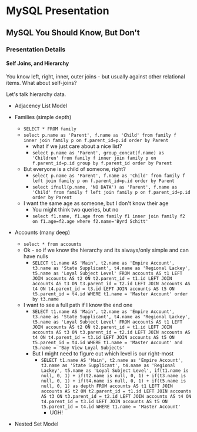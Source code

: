 # MySQL Presentation

## MySQL You Should Know, But Don't

### Presentation Details

#### Self Joins, and Hierarchy

You know left, right, inner, outer joins - but usually against other relational items.  What about self-joins?

Let's talk hierarchy data.

- Adjacency List Model

- Families (simple depth)
  - `SELECT * FROM family`
  - `select p.name as 'Parent', f.name as 'Child' from family f inner join family p on f.parent_id=p.id order by Parent`
    - what if we just care about a nice list?
    - `select p.name as 'Parent', group_concat(f.name) as 'Children' from family f inner join family p on f.parent_id=p.id group by f.parent_id order by Parent`
  - But everyone is a child of someone, right?
    - `select p.name as 'Parent', f.name as 'Child' from family f left join family p on f.parent_id=p.id order by Parent`
    - `select ifnull(p.name, 'NO DATA') as 'Parent', f.name as 'Child' from family f left join family p on f.parent_id=p.id order by Parent`
  - I want the same age as someone, but I don't know their age
    - You might think two queries, but no
    - `select f1.name, f1.age from family f1 inner join family f2 on f1.age=f2.age where f2.name='Byrd Schitt'`
    
- Accounts (many deep)
  - `select * from accounts`
  - Ok - so if we know the hierarchy and its always/only simple and can have nulls
    - `SELECT t1.name AS 'Main', t2.name as 'Empire Account', t3.name as 'State Supplicant', t4.name as 'Regional Lackey', t5.name as 'Loyal Subject Level'
       FROM accounts AS t1
       LEFT JOIN accounts AS t2 ON t2.parent_id = t1.id
       LEFT JOIN accounts AS t3 ON t3.parent_id = t2.id
       LEFT JOIN accounts AS t4 ON t4.parent_id = t3.id
       LEFT JOIN accounts AS t5 ON t5.parent_id = t4.id
       WHERE t1.name = 'Master Account' order by t3.name`
  - I want to see a full path if I know the end one
    - `SELECT t1.name AS 'Main', t2.name as 'Empire Account', t3.name as 'State Supplicant', t4.name as 'Regional Lackey', t5.name as 'Loyal Subject Level'
       FROM accounts AS t1
       LEFT JOIN accounts AS t2 ON t2.parent_id = t1.id
       LEFT JOIN accounts AS t3 ON t3.parent_id = t2.id
       LEFT JOIN accounts AS t4 ON t4.parent_id = t3.id
       LEFT JOIN accounts AS t5 ON t5.parent_id = t4.id
       WHERE t1.name = 'Master Account' and t5.name = 'Bay View Loyal Subjects'`
    - But I might need to figure out which level is our right-most
      - `SELECT t1.name AS 'Main', t2.name as 'Empire Account', t3.name as 'State Supplicant', t4.name as 'Regional Lackey', t5.name as 'Loyal Subject Level',
           if(t1.name is null, 0, 1) +
           if(t2.name is null, 0, 1) +
           if(t3.name is null, 0, 1) +
           if(t4.name is null, 0, 1) +
           if(t5.name is null, 0, 1) as depth
         FROM accounts AS t1
         LEFT JOIN accounts AS t2 ON t2.parent_id = t1.id
         LEFT JOIN accounts AS t3 ON t3.parent_id = t2.id
         LEFT JOIN accounts AS t4 ON t4.parent_id = t3.id
         LEFT JOIN accounts AS t5 ON t5.parent_id = t4.id
         WHERE t1.name = 'Master Account'`
         - UGH!

- Nested Set Model
